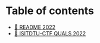 # Table of contents

* [🎂 README 2022](README.md)
* [🚩 ISITDTU-CTF QUALS 2022](isitdtu-ctf-quals-2022.md)

